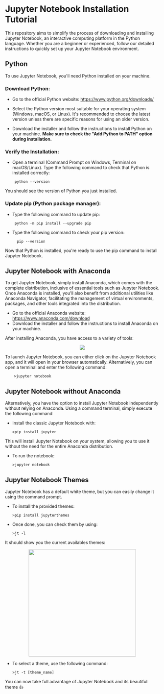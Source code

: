 # Jupyter Notebook Installation Tutorial

This repository aims to simplify the process of downloading and installing Jupyter Notebook, an interactive computing platform in the Python language. Whether you are a beginner or experienced, follow our detailed instructions to quickly set up your Jupyter Notebook environment.

## Python
To use Jupyter Notebook, you'll need Python installed on your machine.

### Download Python:
-  Go to the official Python website: https://www.python.org/downloads/

-  Select the Python version most suitable for your operating system (Windows, macOS, or Linux). It's recommended to choose the latest version unless there are specific reasons for using an older version.

-  Download the installer and follow the instructions to install Python on your machine. **Make sure to check the "Add Python to PATH" option during installation.**

### Verify the Installation:

-  Open a terminal (Command Prompt on Windows, Terminal on macOS/Linux). Type the following command to check that Python is installed correctly:

        python --version
   
You should see the version of Python you just installed.

### Update pip (Python package manager):

-  Type the following command to update pip:

        python -m pip install --upgrade pip

- Type the following command to check your pip version:

        pip --version
  
Now that Python is installed, you're ready to use the pip command to install Jupyter Notebook.

## Jupyter Notebook with Anaconda
To get Jupyter Notebook, simply install Anaconda, which comes with the complete distribution, inclusive of essential tools such as Jupyter Notebook. Once Anaconda is installed, you'll also benefit from additional utilities like Anaconda Navigator, facilitating the management of virtual environments, packages, and other tools integrated into the distribution.
-  Go to the official Anaconda website: https://www.anaconda.com/download
-  Download the installer and follow the instructions to install Anaconda on your machine.

After installing Anaconda, you have access to a variety of tools:
<p align="center">
<img src="https://github.com/Nestallum/Jupyter_Notebook_Installation/assets/152424908/b7b6e36a-010a-4d64-b8dc-35cd53982401">
</p>

To launch Jupyter Notebook, you can either click on the Jupyter Notebook app, and it will open in your browser automatically. 
Alternatively, you can open a terminal and enter the following command:

        >jupyter notebook
        
## Jupyter Notebook without Anaconda
Alternatively, you have the option to install Jupyter Notebook independently without relying on Anaconda. Using a command terminal, simply execute the following command
- Install the classic Jupyter Notebook with:

      >pip install jupyter
  
This will install Jupyter Notebook on your system, allowing you to use it without the need for the entire Anaconda distribution.

- To run the notebook:

      >jupyter notebook

## Jupyter Notebook Themes
Jupyter Notebook has a default white theme, but you can easily change it using the command prompt.

- To install the provided themes:

      >pip install jupyterthemes

- Once done, you can check them by using:

      >jt -l
  
It should show you the current availables themes:
<p align="center">
<img src="https://github.com/Nestallum/Jupyter_Notebook_Installation/assets/152424908/b23dbc60-38b2-44ea-bf1d-ad8c18fdee67" width=350>
</p>

- To select a theme, use the following command:

      >jt -t [theme_name]

  
You can now take full advantage of Jupyter Notebook and its beautiful theme 👍
